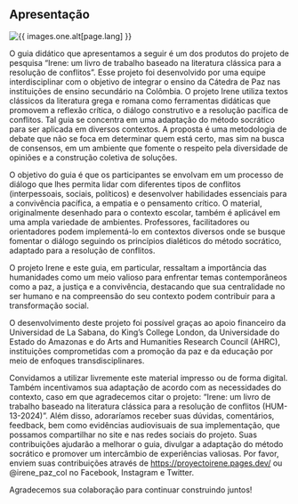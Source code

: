 ## Apresentação
<img src="{{ images.one.src }}" alt="{{ images.one.alt[page.lang] }}" class="{{ images.one.classes | join: ' ' }}" id="{{ images.one.id }}">

O guia didático que apresentamos a seguir é um dos produtos do projeto de pesquisa “Irene: um livro de trabalho baseado na literatura clássica para a resolução de conflitos”. Esse projeto foi desenvolvido por uma equipe interdisciplinar com o objetivo de integrar o ensino da Cátedra de Paz nas instituições de ensino secundário na Colômbia. O projeto Irene utiliza textos clássicos da literatura grega e romana como ferramentas didáticas que promovem a reflexão crítica, o diálogo construtivo e a resolução pacífica de conflitos. Tal guia se concentra em uma adaptação do método socrático para ser aplicada em diversos contextos. A proposta é uma metodologia de debate que não se foca em determinar quem está certo, mas sim na busca de consensos, em um ambiente que fomente o respeito pela diversidade de opiniões e a construção coletiva de soluções.


O objetivo do guia é que os participantes se envolvam em um processo de diálogo que lhes permita lidar com diferentes tipos de conflitos (interpessoais, sociais, políticos) e desenvolver habilidades essenciais para a convivência pacífica, a empatia e o pensamento crítico. O material, originalmente desenhado para o contexto escolar, também é aplicável em uma ampla variedade de ambientes. Professores, facilitadores ou orientadores podem implementá-lo em contextos diversos onde se busque fomentar o diálogo seguindo os princípios dialéticos do método socrático, adaptado para a resolução de conflitos.

O projeto Irene e este guia, em particular, ressaltam a importância das humanidades como um meio valioso para enfrentar temas contemporâneos como a paz, a justiça e a convivência, destacando que sua centralidade no ser humano e na compreensão do seu contexto podem contribuir para a transformação social.

O desenvolvimento deste projeto foi possível graças ao apoio financeiro da Universidad de La Sabana, do King’s College London, da Universidade do Estado do Amazonas e do Arts and Humanities Research Council (AHRC), instituições comprometidas com a promoção da paz e da educação por meio de enfoques transdisciplinares.

Convidamos a utilizar livremente este material impresso ou de forma digital. Também incentivamos sua adaptação de acordo com as necessidades do contexto, caso em que agradecemos citar o projeto: “Irene: um livro de trabalho baseado na literatura clássica para a resolução de conflitos (HUM-13-2024)”. Além disso, adoraríamos receber suas dúvidas, comentários, feedback, bem como evidências audiovisuais de sua implementação, que possamos compartilhar no site e nas redes sociais do projeto. Suas contribuições ajudarão a melhorar o guia, divulgar a adaptação do método socrático e promover um intercâmbio de experiências valiosas. Por favor, enviem suas contribuições através de https://proyectoirene.pages.dev/ ou @irene_paz_col no Facebook, Instagram e Twitter.

Agradecemos sua colaboração para continuar construindo juntos!
